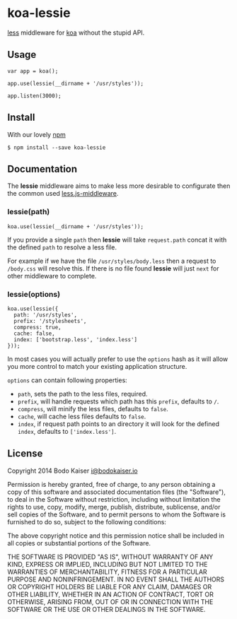 # koa-lessie

[less](http://lesscss.org) middleware for [koa](http://koajs.com) without
the stupid API.

## Usage

    var app = koa();

    app.use(lessie(__dirname + '/usr/styles'));

    app.listen(3000);

## Install

With our lovely [npm](https://github.com/npm/npm)

    $ npm install --save koa-lessie

## Documentation

The **lessie** middleware aims to make less more desirable to configurate then
the common used
[less.js-middleware](https://github.com/emberfeather/less.js-middleware).

### lessie(path)

    koa.use(lessie(__dirname + '/usr/styles'));

If you provide a single `path` then **lessie** will take `request.path` concat it
with the defined `path` to resolve a less file.

For example if we have the file `/usr/styles/body.less` then a request to
`/body.css` will resolve this. If there is no file found **lessie** will just
`next` for other middleware to complete.

### lessie(options)

    koa.use(lessie({
      path: '/usr/styles',
      prefix: '/stylesheets',
      compress: true,
      cache: false,
      index: ['bootstrap.less', 'index.less']
    }));

In most cases you will actually prefer to use the `options` hash as it will
allow you more control to match your existing application structure.

`options` can contain following properties:

* `path`, sets the path to the less files, required.
* `prefix`, will handle requests which path has this `prefix`, defaults to `/`.
* `compress`, will minify the less files, defaults to `false`.
* `cache`, will cache less files defaults to `false`.
* `index`, if request path points to an directory it will look for the defined
  `index`, defaults to `['index.less']`.

## License

Copyright 2014 Bodo Kaiser <i@bodokaiser.io>

Permission is hereby granted, free of charge, to any person obtaining
a copy of this software and associated documentation files (the
"Software"), to deal in the Software without restriction, including
without limitation the rights to use, copy, modify, merge, publish,
distribute, sublicense, and/or sell copies of the Software, and to
permit persons to whom the Software is furnished to do so, subject to
the following conditions:

The above copyright notice and this permission notice shall be
included in all copies or substantial portions of the Software.

THE SOFTWARE IS PROVIDED "AS IS", WITHOUT WARRANTY OF ANY KIND,
EXPRESS OR IMPLIED, INCLUDING BUT NOT LIMITED TO THE WARRANTIES OF
MERCHANTABILITY, FITNESS FOR A PARTICULAR PURPOSE AND
NONINFRINGEMENT. IN NO EVENT SHALL THE AUTHORS OR COPYRIGHT HOLDERS BE
LIABLE FOR ANY CLAIM, DAMAGES OR OTHER LIABILITY, WHETHER IN AN ACTION
OF CONTRACT, TORT OR OTHERWISE, ARISING FROM, OUT OF OR IN CONNECTION
WITH THE SOFTWARE OR THE USE OR OTHER DEALINGS IN THE SOFTWARE.
